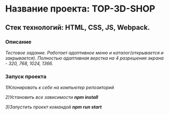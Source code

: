 # Название проекта: TOP-3D-SHOP

## Стек технологий: HTML, CSS, JS, Webpack.

### Описание

*Тестовое задание. Работает адаптивное меню и каталог(открывается и закрывается). 
Полностью адаптивная верстка на 4 разрешения экрана - 320, 768, 1024, 1366.*

### Запуск проекта

*1)Клонировать к себе на компьютер репозиторий*

*2)Установить все зависимости **npm install***

*3)Запустить проект командой **npm run start***
